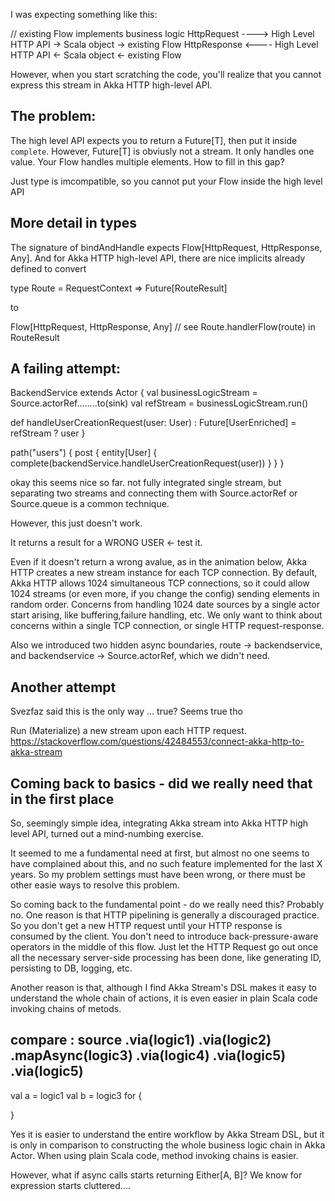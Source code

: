 I was expecting something like this:


// existing Flow implements business logic
HttpRequest  ----> High Level HTTP API -> Scala object -> existing Flow
HttpResponse <---- High Level HTTP API <- Scala object <- existing Flow

However, when you start scratching the code, you'll realize that you cannot express this stream in Akka HTTP high-level API.

## The problem:

The high level API expects you to return a Future[T], then put it inside `complete`.
However, Future[T] is obviusly not a stream. It only handles one value.
Your Flow handles multiple elements. How to fill in this gap? 

Just type is imcompatible, so you cannot put your Flow inside the high level API


## More detail in types
The signature of bindAndHandle expects Flow[HttpRequest, HttpResponse, Any].
And for Akka HTTP high-level API, there are nice implicits already defined to convert

  type Route = RequestContext ⇒ Future[RouteResult]

to 

  Flow[HttpRequest, HttpResponse, Any]
  // see Route.handlerFlow(route) in RouteResult



## A failing attempt:

BackendService extends Actor {
  val businessLogicStream = Source.actorRef........to(sink)
  val refStream = businessLogicStream.run()

  def handleUserCreationRequest(user: User) : Future[UserEnriched] =
      refStream ? user
}

path("users") {
  post {
    entity[User] {
      complete(backendService.handleUserCreationRequest(user))
    }
  }
}

okay this seems nice so far. not fully integrated single stream,
but separating two streams and connecting them with Source.actorRef or Source.queue
is a common technique.

However, this just doesn't work.

It returns a result for a WRONG USER <- test it.

Even if it doesn't return a wrong avalue, as in the animation below, Akka HTTP creates a new stream instance for each TCP connection. By default, Akka HTTP allows 1024 simultaneous TCP connections, so it could allow 1024 streams (or even more, if you change the config) sending elements in random order. 
Concerns from handling 1024 date sources by a single actor start arising, like buffering,failure handling, etc. We only want to think about concerns within a single TCP connection, or single HTTP request-response.

Also we introduced two hidden async boundaries, route -> backendservice, and backendservice -> Source.actorRef, which we didn't need.

## Another attempt

Svezfaz said this is the only way ... true? Seems true tho

Run (Materialize) a new stream upon each HTTP request.
https://stackoverflow.com/questions/42484553/connect-akka-http-to-akka-stream

## Coming back to basics - did we really need that in the first place

So, seemingly simple idea, integrating Akka stream into Akka HTTP high level API, turned out a mind-numbing exercise.

It seemed to me a fundamental need at first, but almost no one seems to have complained about this, and no such feature implemented for the last X years. So my problem settings must have been wrong, or there must be other easie ways to resolve this problem.

So coming back to the fundamental point - do we really need this? Probably no.
One reason is that HTTP pipelining is generally a discouraged practice. So you don't get a new HTTP request until your HTTP response is consumed by the client. You don't need to introduce back-pressure-aware operators in the middle of this flow. Just let the HTTP Request go out once all the necessary server-side processing has been done, like generating ID, persisting to DB, logging, etc.

Another reason is that, although I find Akka Stream's DSL makes it easy to understand the whole chain of actions, it is even easier in plain Scala code invoking chains of metods.

compare :
  source
    .via(logic1)
    .via(logic2)
    .mapAsync(logic3)
    .via(logic4)
    .via(logic5)
    .via(logic5)
  ----------------------
  val a = logic1
  val b = logic3
  for {

  }
  

Yes it is easier to understand the entire workflow by Akka Stream DSL, but it is only
in comparison to constructing the whole business logic chain in Akka Actor. When using plain Scala code, method invoking chains is easier.

However, what if async calls starts returning Either[A, B]? We know for expression starts cluttered....